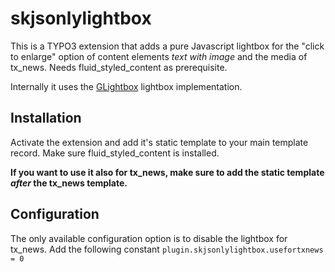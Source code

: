 # skjsonlylightbox

This is a TYPO3 extension that adds a pure Javascript lightbox for the "click to enlarge" option of content elements *text with image* and the media of tx_news. Needs fluid_styled_content as prerequisite.

Internally it uses the [GLightbox](https://biati-digital.github.io/glightbox/) lightbox implementation.


## Installation
Activate the extension and add it's static template to your main template record. Make sure fluid_styled_content is installed.

**If you want to use it also for tx_news, make sure to add the static template *after* the tx_news template.**

## Configuration
The only available configuration option is to disable the lightbox for tx_news. Add the following constant 
`plugin.skjsonlylightbox.usefortxnews = 0`

